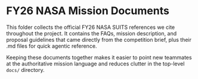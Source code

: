 # FY26 NASA Mission Documents

This folder collects the official FY26 NASA SUITS references we cite throughout the project. It contains the FAQs, mission description, and proposal guidelines that came directly from the competition brief, plus their .md files for quick agentic reference.

Keeping these documents together makes it easier to point new teammates at the authoritative mission language and reduces clutter in the top-level `docs/` directory.
